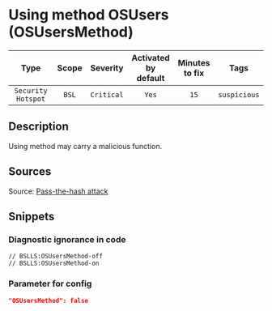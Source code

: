 # Using method OSUsers (OSUsersMethod)

 |        Type        | Scope |  Severity  | Activated<br>by default | Minutes<br>to fix |     Tags     |
 |:------------------:|:-----:|:----------:|:-----------------------------:|:-----------------------:|:------------:|
 | `Security Hotspot` | `BSL` | `Critical` |             `Yes`             |          `15`           | `suspicious` | 

<!-- Блоки выше заполняются автоматически, не трогать -->
## Description
<!-- Описание диагностики заполняется вручную. Необходимо понятным языком описать смысл и схему работу -->
Using method may carry a malicious function.

## Sources
<!-- Необходимо указывать ссылки на все источники, из которых почерпнута информация для создания диагностики -->

Source: [Pass-the-hash attack](https://ru.wikipedia.org/wiki/%D0%90%D1%82%D0%B0%D0%BA%D0%B0_Pass-the-hash)

## Snippets

<!-- Блоки ниже заполняются автоматически, не трогать -->
### Diagnostic ignorance in code

```bsl
// BSLLS:OSUsersMethod-off
// BSLLS:OSUsersMethod-on
```

### Parameter for config

```json
"OSUsersMethod": false
```
